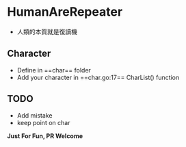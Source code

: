 # HumanAreRepeater

- 人類的本質就是復讀機

## Character 

- Define in ==char== folder
- Add your character in ==char.go:17==  CharList() function


## TODO

- Add mistake 
- keep point on char 

**Just For Fun, PR Welcome**